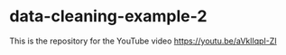 # data-cleaning-example-2
This is the repository for the YouTube video https://youtu.be/aVklIqpI-ZI
